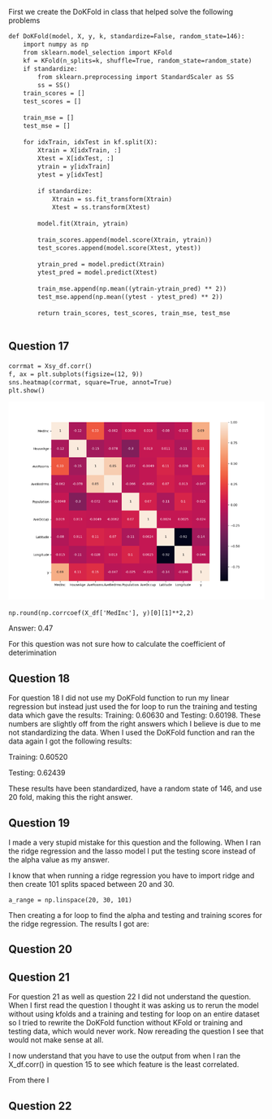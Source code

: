First we create the DoKFold in class that helped solve the following problems

```
def DoKFold(model, X, y, k, standardize=False, random_state=146):
    import numpy as np
    from sklearn.model_selection import KFold
    kf = KFold(n_splits=k, shuffle=True, random_state=random_state)
    if standardize:
        from sklearn.preprocessing import StandardScaler as SS
        ss = SS()
    train_scores = []
    test_scores = []

    train_mse = []
    test_mse = []

    for idxTrain, idxTest in kf.split(X):
        Xtrain = X[idxTrain, :]
        Xtest = X[idxTest, :]
        ytrain = y[idxTrain]
        ytest = y[idxTest]

        if standardize:
            Xtrain = ss.fit_transform(Xtrain)
            Xtest = ss.transform(Xtest)

        model.fit(Xtrain, ytrain)

        train_scores.append(model.score(Xtrain, ytrain))
        test_scores.append(model.score(Xtest, ytest))

        ytrain_pred = model.predict(Xtrain)
        ytest_pred = model.predict(Xtest)

        train_mse.append(np.mean((ytrain-ytrain_pred) ** 2))
        test_mse.append(np.mean((ytest - ytest_pred) ** 2))

        return train_scores, test_scores, train_mse, test_mse
        
 ```

## Question 17 ##
 ```
corrmat = Xsy_df.corr()
f, ax = plt.subplots(figsize=(12, 9))
sns.heatmap(corrmat, square=True, annot=True)
plt.show()
 ```
![heatmap](heatmap_1.png)


 ```
 np.round(np.corrcoef(X_df['MedInc'], y)[0][1]**2,2)
  ```

Answer: 0.47

For this question was not sure how to calculate the coefficient of deterimination

## Question 18 ##

For question 18 I did not use my DoKFold function to run my linear regression but instead just used the for loop to run the training and testing data which gave the results: Training: 0.60630 and Testing: 0.60198. These numbers are slightly off from the right answers which I believe is due to me not standardizing the data. When I used the DoKFold function and ran the data again I got the following results:

Training: 0.60520

Testing: 0.62439

These results have been standardized, have a random state of 146, and use 20 fold, making this the right answer. 
## Question 19 ##

I made a very stupid mistake for this question and the following. When I ran the ridge regression and the lasso model I put the testing score instead of the alpha value as my answer. 

I know that when running a ridge regression you have to import ridge and then create 101 splits spaced between 20 and 30.

  ```
a_range = np.linspace(20, 30, 101)

  ```
Then creating a for loop to find the alpha and testing and training scores for the ridge regression. The results I got are: 




## Question 20 ##

## Question 21 ## 

For question 21 as well as question 22 I did not understand the question. When I first read the question I thought it was asking us to rerun the model without using kfolds and a training and testing for loop on an entire dataset so I tried to rewrite the DoKFold function without KFold or training and testing data, which would never work. Now rereading the question I see that would not make sense at all. 

I now understand that you have to use the output from when I ran the X_df.corr() in question 15 to see which feature is the least correlated.

From there I 

## Question 22 ##

